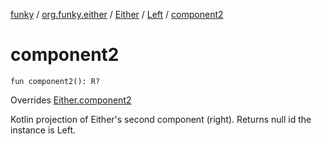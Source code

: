 [funky](../../../index.md) / [org.funky.either](../../index.md) / [Either](../index.md) / [Left](index.md) / [component2](.)

# component2

`fun component2(): R?`

Overrides [Either.component2](../component2.md)

Kotlin projection of Either's second component (right). Returns null id the instance is Left.

